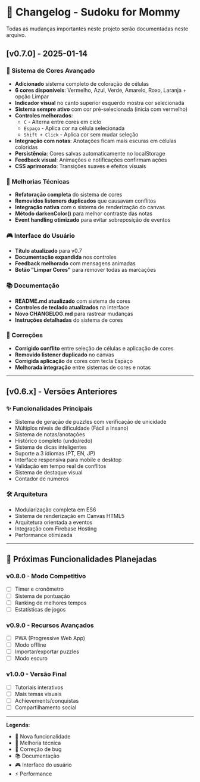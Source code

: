 # 📝 Changelog - Sudoku for Mommy

Todas as mudanças importantes neste projeto serão documentadas neste arquivo.

## [v0.7.0] - 2025-01-14

### 🎨 Sistema de Cores Avançado
- **Adicionado** sistema completo de coloração de células
- **6 cores disponíveis**: Vermelho, Azul, Verde, Amarelo, Roxo, Laranja + opção Limpar
- **Indicador visual** no canto superior esquerdo mostra cor selecionada
- **Sistema sempre ativo** com cor pré-selecionada (inicia com vermelho)
- **Controles melhorados**:
  - `C` - Alterna entre cores em ciclo
  - `Espaço` - Aplica cor na célula selecionada
  - `Shift + Click` - Aplica cor sem mudar seleção
- **Integração com notas**: Anotações ficam mais escuras em células coloridas
- **Persistência**: Cores salvas automaticamente no localStorage
- **Feedback visual**: Animações e notificações confirmam ações
- **CSS aprimorado**: Transições suaves e efeitos visuais

### 🔧 Melhorias Técnicas
- **Refatoração completa** do sistema de cores
- **Removidos listeners duplicados** que causavam conflitos
- **Integração nativa** com o sistema de renderização do canvas
- **Método darkenColor()** para melhor contraste das notas
- **Event handling otimizado** para evitar sobreposição de eventos

### 🎮 Interface do Usuário
- **Título atualizado** para v0.7
- **Documentação expandida** nos controles
- **Feedback melhorado** com mensagens animadas
- **Botão "Limpar Cores"** para remover todas as marcações

### 📚 Documentação
- **README.md atualizado** com sistema de cores
- **Controles de teclado atualizados** na interface
- **Novo CHANGELOG.md** para rastrear mudanças
- **Instruções detalhadas** do sistema de cores

### 🐛 Correções
- **Corrigido conflito** entre seleção de células e aplicação de cores
- **Removido listener duplicado** no canvas
- **Corrigida aplicação** de cores com tecla Espaço
- **Melhorada integração** entre sistemas de cores e notas

---

## [v0.6.x] - Versões Anteriores

### ✨ Funcionalidades Principais
- Sistema de geração de puzzles com verificação de unicidade
- Múltiplos níveis de dificuldade (Fácil a Insano)
- Sistema de notas/anotações
- Histórico completo (undo/redo)
- Sistema de dicas inteligentes
- Suporte a 3 idiomas (PT, EN, JP)
- Interface responsiva para mobile e desktop
- Validação em tempo real de conflitos
- Sistema de destaque visual
- Contador de números

### 🛠️ Arquitetura
- Modularização completa em ES6
- Sistema de renderização em Canvas HTML5
- Arquitetura orientada a eventos
- Integração com Firebase Hosting
- Performance otimizada

---

## 🚀 Próximas Funcionalidades Planejadas

### v0.8.0 - Modo Competitivo
- [ ] Timer e cronômetro
- [ ] Sistema de pontuação
- [ ] Ranking de melhores tempos
- [ ] Estatísticas de jogos

### v0.9.0 - Recursos Avançados
- [ ] PWA (Progressive Web App)
- [ ] Modo offline
- [ ] Importar/exportar puzzles
- [ ] Modo escuro

### v1.0.0 - Versão Final
- [ ] Tutoriais interativos
- [ ] Mais temas visuais
- [ ] Achievements/conquistas
- [ ] Compartilhamento social

---

**Legenda:**
- 🎨 Nova funcionalidade
- 🔧 Melhoria técnica
- 🐛 Correção de bug
- 📚 Documentação
- 🎮 Interface do usuário
- ⚡ Performance